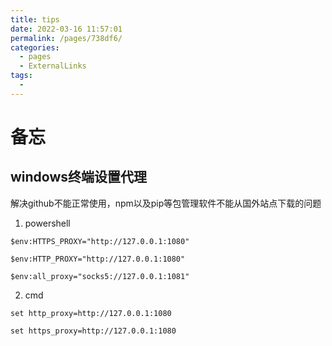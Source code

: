 ```yaml
---
title: tips
date: 2022-03-16 11:57:01
permalink: /pages/738df6/
categories:
  - pages
  - ExternalLinks
tags:
  - 
---
```

# 备忘

## windows终端设置代理
解决github不能正常使用，npm以及pip等包管理软件不能从国外站点下载的问题

1. powershell

```
$env:HTTPS_PROXY="http://127.0.0.1:1080"

$env:HTTP_PROXY="http://127.0.0.1:1080"

$env:all_proxy="socks5://127.0.0.1:1081"
```
2. cmd
```
set http_proxy=http://127.0.0.1:1080

set https_proxy=http://127.0.0.1:1080
```
